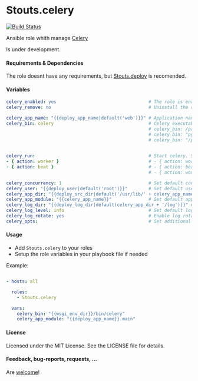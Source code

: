 Stouts.celery
=============

[![Build Status](https://travis-ci.org/Stouts/Stouts.celery.png)](https://travis-ci.org/Stouts/Stouts.celery)

Ansible role whith manage [Celery](http://celery.readthedocs.org/en/latest/index.html)

Is under development.

#### Requirements & Dependencies

The role doesnt have any requirements, but [Stouts.deploy](https://github.com/Stouts/Stouts.deploy) is recomended.


#### Variables

```yaml
celery_enabled: yes                                   # The role is enabled
celery_remove: no                                     # Uninstall the role

celery_app_name: "{{deploy_app_name|default('web')}}" # Application name
celery_bin: celery                                    # Celery executable. Ex:
                                                      # celery_bin: /path/to/virtualenv/bin/celery
                                                      # celery_bin: "python /path/to/django/manage.py celery --settings=settings"
                                                      # celery_bin: "/path/to/virtualenv/python /path/to/django/manage.py celery --settings=settings"
                  

celery_run:                                           # Start celery. See default values below. Ex:
- { action: worker }                                  # - { action: worker, queue: 'hard', concurrency: 4, loglevel: debug, user=deploy }
- { action: beat }                                    # - { action: beat, loglevel: debug }
                                                      # - { action: worker, opts: '--settings=settings.local' }

celery_concurrency: 1                                 # Set default concurence level
celery_user: "{{deploy_user|default('root')}}"        # Set default user
celery_app_dir: "{{deploy_src_dir|default('/usr/lib/' + celery_app_name)}}" # Set default application directory
celery_app_module: "{{celery_app_name}}"              # Set default application module
celery_log_dir: "{{deploy_log_dir|default(celery_app_dir + '/log')}}" # Set default log directory
celery_log_level: info                                # Set default log level
celery_log_rotate: yes                                # Enable log rotation
celery_opts:                                          # Set additional options
```

#### Usage

* Add `Stouts.celery` to your roles
* Setup the role variables in your playbook file if needed

Example:

```yaml

- hosts: all

  roles:
    - Stouts.celery

  vars:
    celery_bin: "{{wsgi_env_dir}}/bin/celery"
    celery_app_module: "{{deploy_app_name}}.main"
```

#### License

Licensed under the MIT License. See the LICENSE file for details.


#### Feedback, bug-reports, requests, ...

Are [welcome](https://github.com/Stouts/Stouts.celery/issues)!
